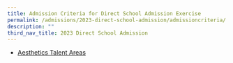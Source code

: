```yaml
---
title: Admission Criteria for Direct School Admission Exercise
permalink: /admissions/2023-direct-school-admission/admissioncriteria/
description: ""
third_nav_title: 2023 Direct School Admission
---
```

* [Aesthetics Talent Areas](/admissions/2023-direct-school-admission/aestheticstalentareas/)<br>